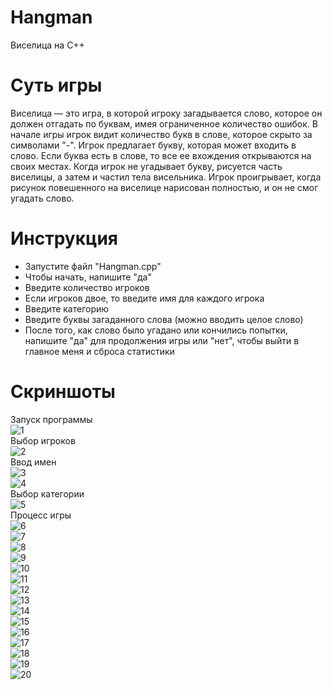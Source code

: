 # Hangman
Виселица на C++
# Суть игры
Виселица — это игра, в которой игроку загадывается слово, которое он должен отгадать по буквам, имея ограниченное количество ошибок. В начале игры игрок видит количество букв в слове, которое скрыто за символами "-". Игрок предлагает букву, которая может входить в слово. Если буква есть в слове, то все ее вхождения открываются на своих местах. Когда игрок не угадывает букву, рисуется часть виселицы, а затем и частил тела висельника. Игрок проигрывает, когда рисунок повешенного на виселице нарисован полностью, и он не смог угадать слово. 
# Инструкция
- Запустите файл "Hangman.cpp"
- Чтобы начать, напишите "да"
- Введите количество игроков
- Если игроков двое, то введите имя для каждого игрока
- Введите категорию
- Введите буквы загаданного слова (можно вводить целое слово)
- После того, как слово было угадано или кончились попытки, напишите "да" для продолжения игры или "нет", чтобы выйти в главное меня и сброса статистики 
# Скриншоты
Запуск программы  
![1](https://github.com/TinRoom51550542/Hangman/assets/134857120/a5476ac5-b6e7-4b10-84b1-eb8c0e9e7f08)  
Выбор игроков  
![2](https://github.com/TinRoom51550542/Hangman/assets/134857120/6af4362b-6085-4618-8198-5e3bcc15000d)  
Ввод имен  
![3](https://github.com/TinRoom51550542/Hangman/assets/134857120/19431b8c-40e4-4eac-a9d7-fd3868431da4)  
![4](https://github.com/TinRoom51550542/Hangman/assets/134857120/a7f95129-8e89-48bd-984d-46f7679e2cce)  
Выбор категории  
![5](https://github.com/TinRoom51550542/Hangman/assets/134857120/03e63978-23ad-4493-9257-67a181164d77)  
Процесс игры  
![6](https://github.com/TinRoom51550542/Hangman/assets/134857120/b8c59611-ffa6-4898-aec3-bd12a3b513ae)  
![7](https://github.com/TinRoom51550542/Hangman/assets/134857120/d41ce53e-49d8-4549-942c-4ffdb3696291)  
![8](https://github.com/TinRoom51550542/Hangman/assets/134857120/376276e8-b2b8-4cf0-9432-528ddb453914)  
![9](https://github.com/TinRoom51550542/Hangman/assets/134857120/c69ccf9e-3e04-4fab-8a32-b59b780884b1)  
![10](https://github.com/TinRoom51550542/Hangman/assets/134857120/c5fcab11-d81d-419d-84b7-63fd59ff050d)  
![11](https://github.com/TinRoom51550542/Hangman/assets/134857120/ada819ee-7e82-497e-934c-93045698d213)  
![12](https://github.com/TinRoom51550542/Hangman/assets/134857120/71746df0-a3be-428d-919f-0abe2448f81f)  
![13](https://github.com/TinRoom51550542/Hangman/assets/134857120/26389391-438c-4a6d-aafe-b333c2777255)  
![14](https://github.com/TinRoom51550542/Hangman/assets/134857120/d12c1417-6683-4c33-a83b-f3cb796a6815)  
![15](https://github.com/TinRoom51550542/Hangman/assets/134857120/921f25b4-bd3a-4c0a-9fb5-f8bfb1daaa15)  
![16](https://github.com/TinRoom51550542/Hangman/assets/134857120/e0a42621-dea9-49bc-bbac-526e7ab90a0f)  
![17](https://github.com/TinRoom51550542/Hangman/assets/134857120/1502815a-fcea-4202-9743-bce2bc339453)  
![18](https://github.com/TinRoom51550542/Hangman/assets/134857120/61c72dcf-7d19-451a-81ab-9edfaf2cc523)  
![19](https://github.com/TinRoom51550542/Hangman/assets/134857120/c3f5d7ba-319e-4bf4-a586-4c432cbe9271)  
![20](https://github.com/TinRoom51550542/Hangman/assets/134857120/684235cf-272a-4ed7-b4da-783f20c6778f)  

